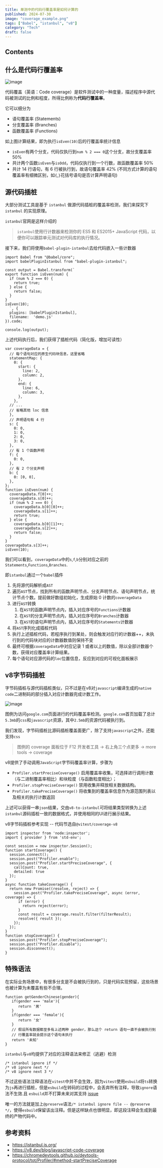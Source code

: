 ```yaml
---
title: 单测中的代码行覆盖率是如何计算的
published: 2024-07-30
image: "coverage_example.png"
tags: ["Babel", "istanbul", "v8"]
category: "Tech"
draft: false
---
```


## Contents

## 什么是代码行覆盖率

![image](./coverage_example.png)

代码覆盖（英语：Code coverage）是软件测试中的一种度量，描述程序中源代码被测试的比例和程度，所得比例称为**代码行覆盖率**。

它可以细分为

- 语句覆盖率 (Statements)
- 分支覆盖率 (Branches)
- 函数覆盖率 (Functions)

如上图计算结果，即为执行`isEven(10)`后的行覆盖率统计信息
- `isEven`有两个分支，代码仅执行到`num % 2 === 0`这个分支，故分支覆盖率 50%
- 共计两个函数`isEven`与`isOdd`，代码仅执行到一个行数，故函数覆盖率 50%
- 共计 14 行语句，有 6 行被执行到，故语句覆盖率 42% (不同方式计算的语句覆盖率有细微区别，如`{`,`}`花括号语句是否计算声明语句)


## 源代码插桩

大部分测试工具是基于 `istanbul` 做源代码插桩的覆盖率检测，我们来探究下 `istanbul` 的实现原理。

`istanbul`官网是这样介绍的

> `istanbul`使用行计数器来检测你的 ES5 和 ES2015+ JavaScript 代码，以便你可以跟踪单元测试对代码库的执行情况。

接下来，我们将使用`babel-plugin-istanbul`去给代码嵌入一些计数器

```
import Babel from "@babel/core";
import babelPluginIstanbul from "babel-plugin-istanbul";

const output = Babel.transform(`
export function isEven(num) {
  if (num % 2 === 0) {
    return true;
  } else {
    return false;
  }
}
isEven(10);
  `, {
  plugins: [babelPluginIstanbul],
  filename:  'demo.js'
}).code;

console.log(output);
```

上述代码执行后，我们获得了插桩代码（简化版，增加可读性）
```
var coverageData = {
  // 每个语句对应的原生代码块信息，这里省略
  statementMap: {
    0: {
      start: {
        line: 2,
        column: 2,
      },
      end: {
        line: 6,
        column: 3,
      },
    },
  // ...
  // 省略其他 loc 信息
  },
  // 声明语句有 4 行
  s: {
    0: 0,
    1: 0,
    2: 0,
    3: 0,
  },
  // 有 1 个函数声明
  f: {
    0: 0,
  },
  // 有 2 个分支声明
  b: {
    0: [0, 0],
  },
};
function isEven(num) {
  coverageData.f[0]++;
  coverageData.s[0]++;
  if (num % 2 === 0) {
    coverageData.b[0][0]++;
    coverageData.s[1]++;
    return true;
  } else {
    coverageData.b[0][1]++;
    coverageData.s[2]++;
    return false;
  }
}
coverageData.s[3]++;
isEven(10);
```

我们可以看到，`coverageData`中的`s`,`f`,`b`分别对应之前的`Statements`,`Functions`,`Branches`.

即`istanbul`通过一个`babel`插件

1. 先将源代码解析成`AST`
2. 遍历`AST`节点，找到所有的函数声明节点、分支声明节点、语句声明节点，统计节点个数。提前做好数组初始化，生成原始 0 计数的`coverageData`
3. 进行`AST`转换
    1.  在`AST`的函数声明节点内，插入对应序号的`Functions`计数器
    2.  在`AST`的分支声明节点内，插入对应序号的`Branches`计数器
    3.  在`AST`的语句声明节点内，插入对应序号的`Statements`计数器
4. 将`AST`序列化成插桩代码
5. 执行上述插桩代码，若程序执行到某处，则会触发对应行的计数器++，未执行到的代码块对应的计数器数值则保持不变
6. 最终可根据`coverageData`中对应记录 1 或者以上的数值，除以全部计数器个数，获得对应覆盖率计算结果。
7. 每个语句对应源代码的`loc`位置信息，反应到对应的可视化面板展示

## v8字节码插桩

字节码插桩与源代码插桩类似，只不过是在v8对`javascript`编译生成的`native code`二进制码的部分插入对应计数器完成计数工作。

![image](./native_coverage.png)

图例为访问`google.com`页面进行的代码覆盖率检测。`google.com`首页加载了总计`5.3mb`的`css`和`javascript`资源，其中`2.5mb`的资源代码被执行到。

我们发现，字节码插桩比源码插桩覆盖面更广，除了支持`javascript`之外，还能支持`css`

> 图例的 coverage 面板位于 F12 开发者工具 -> 右上角三个点更多 -> more tools -> coverage

v8提供了手动调用`JavaScript`字节码覆盖率计算，步骤为

- `Profiler.startPreciseCoverage()` 启用覆盖率收集，可选择进行调用计数（与二进制覆盖率相比）和块粒度（与函数粒度相比）；
- `Profiler.stopPreciseCoverage()` 禁用收集并释放相关数据结构。
- `Profiler.takePreciseCoverage()` 将收集到的覆盖率信息作为源范围列表以及相关的执行计数返回

上述可以获得一串`json`结果，交由`v8-to-istanbul`可将结果类型转换为上述`istanbul`源码插桩一致的数据格式，并使用相同的UI进行展示结果。


v8字节码插桩参考实现 -- 代码节选自`@vitest/coverage-v8`
```
import inspector from 'node:inspector';
import { provider } from 'std-env';

const session = new inspector.Session();
function startCoverage() {
  session.connect();
  session.post("Profiler.enable");
  session.post("Profiler.startPreciseCoverage", {
    callCount: true,
    detailed: true
  });
}
async function takeCoverage() {
  return new Promise((resolve, reject) => {
    session.post("Profiler.takePreciseCoverage", async (error, coverage) => {
      if (error) {
        return reject(error);
      }
      const result = coverage.result.filter(filterResult);
      resolve({ result });
    });
  });
}
function stopCoverage() {
  session.post("Profiler.stopPreciseCoverage");
  session.post("Profiler.disable");
  session.disconnect();
}
```

## 特殊语法

在实际业务场景中，有很多分支是不会被执行到的，只是代码实现预留，这些场景也被计算为未覆盖有些不合理。
```
function getGenderChinese(gender){
   if(gender === 'male'){
      return '男'
   }
   if(gender === 'female'){
      return '女'
   }
   // 假设所有数据都至多有上述两种 gender，那么这个 return 语句一直不会被执行到
   // 行覆盖率就会提示这个语句未执行
   return '未知'
}
```

`istanbul`与`v8`均提供了对应的注释语法来修正（逃避）检测
```
/* istanbul ignore if */
/* v8 ignore next */
/* v8 ignore next 3 */
```
不过这些语法注释语法在`vitest`中并不会生效，因为`vitest`使用`esbuild`将`ts`转换为`js`再进行插桩，但是`esbuild`在转码的过程中，会丢弃所有注释，导致`ignore`语法不生效.且 `esbuild`并不打算未来对其支持 [issue](https://github.com/evanw/esbuild/issues/516) 

唯一的方法就是加上`@preserve`语法`/* istanbul ignore file -- @preserve */`，使得`esbuild`保留该出注释。但是这样缺点也很明显，即这段注释会生成到最终的产物代码中。

## 参考资料

- https://istanbul.js.org/
- https://v8.dev/blog/javascript-code-coverage
- https://chromedevtools.github.io/devtools-protocol/tot/Profiler/#method-startPreciseCoverage